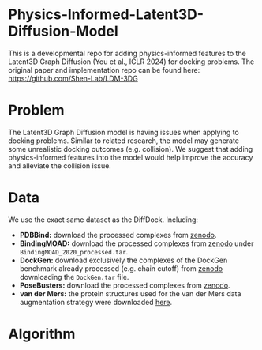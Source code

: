 # Physics-Informed-Latent3D-Diffusion-Model
This is a developmental repo for adding physics-informed features to the Latent3D Graph Diffusion (You et al., ICLR 2024) for docking problems.
The original paper and implementation repo can be found here: https://github.com/Shen-Lab/LDM-3DG

# Problem
The Latent3D Graph Diffusion model is having issues when applying to docking problems. Similar to related research, the model may generate some unrealistic docking outcomes (e.g. collision). We suggest that adding physics-informed features into the model would help improve the accuracy and alleviate the collision issue.

# Data
We use the exact same dataset as the DiffDock.
Including:
 - **PDBBind:** download the processed complexes from [zenodo](https://zenodo.org/record/6408497).
 - **BindingMOAD:** download the processed complexes from [zenodo](https://zenodo.org/records/10656052) under `BindingMOAD_2020_processed.tar`.
 - **DockGen:** download exclusively the complexes of the DockGen benchmark already processed (e.g. chain cutoff) from [zenodo](https://zenodo.org/records/10656052) downloading the `DockGen.tar` file.
 - **PoseBusters:** download the processed complexes from [zenodo](https://zenodo.org/records/8278563).
 - **van der Mers:** the protein structures used for the van der Mers data augmentation strategy were downloaded [here](https://files.ipd.uw.edu/pub/training_sets/pdb_2021aug02.tar.gz).

# Algorithm
